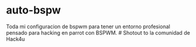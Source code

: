 # auto-bspw
Toda mi configuracion de bspwm para tener un entorno profesional pensado para hacking en parrot con BSPWM. # Shotout to la comunidad de Hack4u
